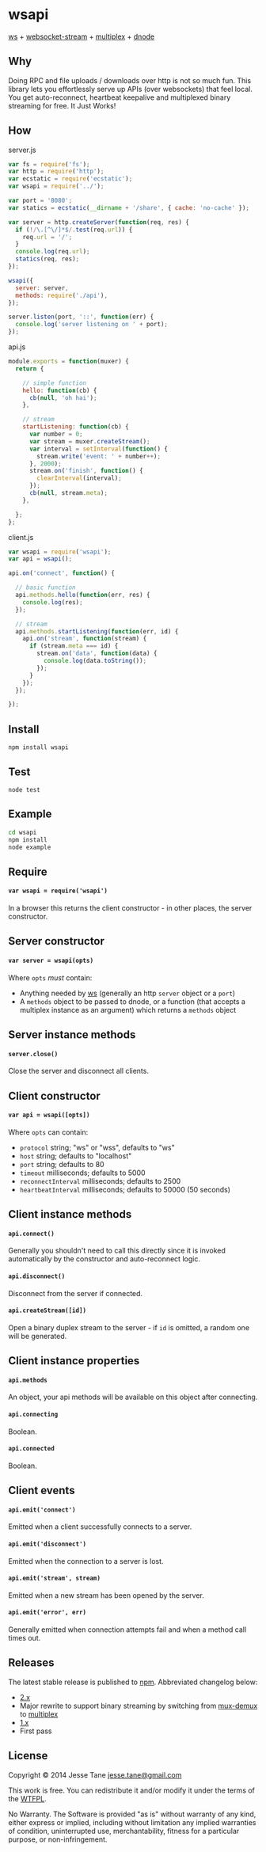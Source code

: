 # wsapi
[ws](https://github.com/einaros/ws) + [websocket-stream](https://github.com/maxogden/websocket-stream) + [multiplex](https://github.com/maxogden/multiplex) + [dnode](https://github.com/substack/dnode)

## Why
Doing RPC and file uploads / downloads over http is not so much fun. This library lets you effortlessly serve up APIs (over websockets) that feel local. You get auto-reconnect, heartbeat keepalive and multiplexed binary streaming for free. It Just Works!

## How
server.js
``` javascript
var fs = require('fs');
var http = require('http');
var ecstatic = require('ecstatic');
var wsapi = require('../');

var port = '8080';
var statics = ecstatic(__dirname + '/share', { cache: 'no-cache' });

var server = http.createServer(function(req, res) {
  if (!/\.[^\/]*$/.test(req.url)) {
    req.url = '/';
  }
  console.log(req.url);
  statics(req, res);
});

wsapi({
  server: server,
  methods: require('./api'),
});

server.listen(port, '::', function(err) {
  console.log('server listening on ' + port);
});

```

api.js
``` javascript
module.exports = function(muxer) {
  return {

    // simple function
    hello: function(cb) {
      cb(null, 'oh hai');
    },

    // stream
    startListening: function(cb) {
      var number = 0;
      var stream = muxer.createStream();
      var interval = setInterval(function() {
        stream.write('event: ' + number++);
      }, 2000);
      stream.on('finish', function() {
        clearInterval(interval);
      });
      cb(null, stream.meta);
    },

  };
};
```

client.js
``` javascript
var wsapi = require('wsapi');
var api = wsapi();

api.on('connect', function() {

  // basic function
  api.methods.hello(function(err, res) {
    console.log(res);
  });

  // stream
  api.methods.startListening(function(err, id) {
    api.on('stream', function(stream) {
      if (stream.meta === id) {
        stream.on('data', function(data) {
          console.log(data.toString());
        });
      }
    });
  });

});
```

## Install
`npm install wsapi`

## Test
`node test`

## Example
``` bash
cd wsapi
npm install
node example
```

## Require
#### `var wsapi = require('wsapi')`
In a browser this returns the client constructor - in other places, the server constructor.

## Server constructor
#### `var server = wsapi(opts)`
Where `opts` _must_ contain:
* Anything needed by [ws](https://github.com/einaros/ws/blob/master/lib/WebSocketServer.js#L20) (generally an http `server` object or a `port`)
* A `methods` object to be passed to dnode, or a function (that accepts a multiplex instance as an argument) which returns a `methods` object

## Server instance methods
#### `server.close()`
Close the server and disconnect all clients.

## Client constructor
#### `var api = wsapi([opts])`
Where `opts` can contain:
* `protocol` string; "ws" or "wss", defaults to "ws"
* `host` string; defaults to "localhost"
* `port` string; defaults to 80
* `timeout` milliseconds; defaults to 5000
* `reconnectInterval` milliseconds; defaults to 2500
* `heartbeatInterval` milliseconds; defaults to 50000 (50 seconds)

## Client instance methods
#### `api.connect()`
Generally you shouldn't need to call this directly since it is invoked automatically by the constructor and auto-reconnect logic.
#### `api.disconnect()`
Disconnect from the server if connected.
#### `api.createStream([id])`
Open a binary duplex stream to the server - if `id` is omitted, a random one will be generated.

## Client instance properties
#### `api.methods`
An object, your api methods will be available on this object after connecting.
#### `api.connecting`
Boolean.
#### `api.connected`
Boolean.

## Client events
#### `api.emit('connect')`
Emitted when a client successfully connects to a server.
#### `api.emit('disconnect')`
Emitted when the connection to a server is lost.
#### `api.emit('stream', stream)`
Emitted when a new stream has been opened by the server.
#### `api.emit('error', err)`
Generally emitted when connection attempts fail and when a method call times out.

## Releases
The latest stable release is published to [npm](http://npmjs.org/wsapi). Abbreviated changelog below:
* [2.x](https://github.com/jessetane/wsapi/archive/2.0.0.tar.gz)
 * Major rewrite to support binary streaming by switching from [mux-demux](https://github.com/dominictarr/mux-demux) to [multiplex](https://github.com/maxogden/multiplex)
* [1.x](https://github.com/jessetane/wsapi/archive/1.0.0.tar.gz)
 * First pass

## License
Copyright © 2014 Jesse Tane <jesse.tane@gmail.com>

This work is free. You can redistribute it and/or modify it under the
terms of the [WTFPL](http://www.wtfpl.net/txt/copying).

No Warranty. The Software is provided "as is" without warranty of any kind, either express or implied, including without limitation any implied warranties of condition, uninterrupted use, merchantability, fitness for a particular purpose, or non-infringement.
